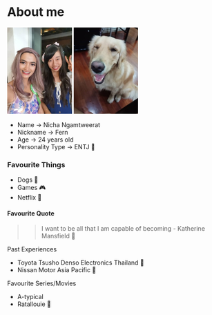 # About me
[<img src="me2.jpg" height="200px"/>]()
[<img src="dog.jpg" height="200px"/>]()
* Name -> Nicha Ngamtweerat
* Nickname -> Fern
* Age -> 24 years old
* Personality Type -> ENTJ :chicken:

### Favourite Things 
* Dogs :dog:
* Games :video_game:
* Netflix :movie_camera:

#### Favourite Quote
>> I want to be all that I am capable of becoming - Katherine Mansfield :gift_heart:

Past Experiences
* Toyota Tsusho Denso Electronics Thailand :car:
* Nissan Motor Asia Pacific :blue_car:

Favourite Series/Movies
* A-typical
* Ratallouie :rat:
